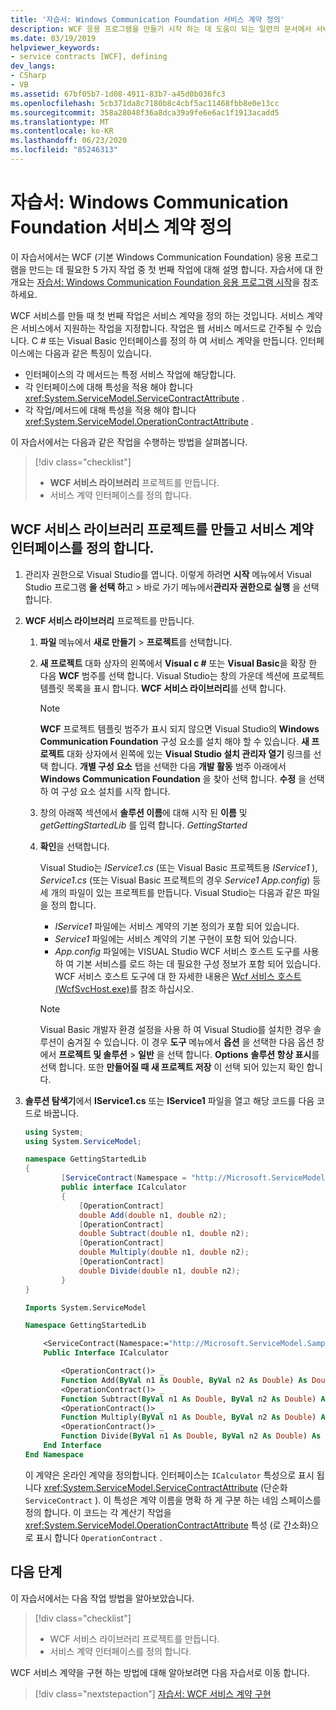 ```yaml
---
title: '자습서: Windows Communication Foundation 서비스 계약 정의'
description: WCF 응용 프로그램을 만들기 시작 하는 데 도움이 되는 일련의 문서에서 서비스 계약을 정의 하는 방법에 대해 알아봅니다.
ms.date: 03/19/2019
helpviewer_keywords:
- service contracts [WCF], defining
dev_langs:
- CSharp
- VB
ms.assetid: 67bf05b7-1d08-4911-83b7-a45d0b036fc3
ms.openlocfilehash: 5cb371da8c7180b8c4cbf5ac11468fbb8e0e13cc
ms.sourcegitcommit: 358a28048f36a8dca39a9fe6e6ac1f1913acadd5
ms.translationtype: MT
ms.contentlocale: ko-KR
ms.lasthandoff: 06/23/2020
ms.locfileid: "85246313"
---
```

# <a name="tutorial-define-a-windows-communication-foundation-service-contract"></a>자습서: Windows Communication Foundation 서비스 계약 정의

이 자습서에서는 WCF (기본 Windows Communication Foundation) 응용 프로그램을 만드는 데 필요한 5 가지 작업 중 첫 번째 작업에 대해 설명 합니다. 자습서에 대 한 개요는 [자습서: Windows Communication Foundation 응용 프로그램 시작](getting-started-tutorial.md)을 참조 하세요.

WCF 서비스를 만들 때 첫 번째 작업은 서비스 계약을 정의 하는 것입니다. 서비스 계약은 서비스에서 지원하는 작업을 지정합니다. 작업은 웹 서비스 메서드로 간주될 수 있습니다. C # 또는 Visual Basic 인터페이스를 정의 하 여 서비스 계약을 만듭니다. 인터페이스에는 다음과 같은 특징이 있습니다.

- 인터페이스의 각 메서드는 특정 서비스 작업에 해당합니다.
- 각 인터페이스에 대해 특성을 적용 해야 합니다 <xref:System.ServiceModel.ServiceContractAttribute> .
- 각 작업/메서드에 대해 특성을 적용 해야 합니다 <xref:System.ServiceModel.OperationContractAttribute> .

이 자습서에서는 다음과 같은 작업을 수행하는 방법을 살펴봅니다.
> [!div class="checklist"]
>
> - **WCF 서비스 라이브러리** 프로젝트를 만듭니다.
> - 서비스 계약 인터페이스를 정의 합니다.

## <a name="create-a-wcf-service-library-project-and-define-a-service-contract-interface"></a>WCF 서비스 라이브러리 프로젝트를 만들고 서비스 계약 인터페이스를 정의 합니다.

1. 관리자 권한으로 Visual Studio를 엽니다. 이렇게 하려면 **시작** 메뉴에서 Visual Studio 프로그램 **을 선택 하**고  >  바로 가기 메뉴에서**관리자 권한으로 실행** 을 선택 합니다.

2. **WCF 서비스 라이브러리** 프로젝트를 만듭니다.

   1. **파일** 메뉴에서 **새로 만들기** > **프로젝트**를 선택합니다.

   2. **새 프로젝트** 대화 상자의 왼쪽에서 **Visual c #** 또는 **Visual Basic**을 확장 한 다음 **WCF** 범주를 선택 합니다. Visual Studio는 창의 가운데 섹션에 프로젝트 템플릿 목록을 표시 합니다. **WCF 서비스 라이브러리**를 선택 합니다.

      > [!NOTE]
      > **WCF** 프로젝트 템플릿 범주가 표시 되지 않으면 Visual Studio의 **Windows Communication Foundation** 구성 요소를 설치 해야 할 수 있습니다. **새 프로젝트** 대화 상자에서 왼쪽에 있는 **Visual Studio 설치 관리자 열기** 링크를 선택 합니다. **개별 구성 요소** 탭을 선택한 다음 **개발 활동** 범주 아래에서 **Windows Communication Foundation** 을 찾아 선택 합니다. **수정** 을 선택 하 여 구성 요소 설치를 시작 합니다.

   3. 창의 아래쪽 섹션에서 **솔루션 이름**에 대해 시작 된 **이름** 및 *getGettingStartedLib* 를 입력 합니다. *GettingStarted*

   4. **확인**을 선택합니다.

      Visual Studio는 *IService1.cs* (또는 Visual Basic 프로젝트용 *IService1* ), *Service1.cs* (또는 Visual Basic 프로젝트의 경우 *Service1* *App.config*) 등 세 개의 파일이 있는 프로젝트를 만듭니다. Visual Studio는 다음과 같은 파일을 정의 합니다.
      - *IService1* 파일에는 서비스 계약의 기본 정의가 포함 되어 있습니다.
      - *Service1* 파일에는 서비스 계약의 기본 구현이 포함 되어 있습니다.
      - *App.config* 파일에는 VISUAL Studio WCF 서비스 호스트 도구를 사용 하 여 기본 서비스를 로드 하는 데 필요한 구성 정보가 포함 되어 있습니다. WCF 서비스 호스트 도구에 대 한 자세한 내용은 [Wcf 서비스 호스트 (WcfSvcHost.exe)](wcf-service-host-wcfsvchost-exe.md)를 참조 하십시오.

      > [!NOTE]
      > Visual Basic 개발자 환경 설정을 사용 하 여 Visual Studio를 설치한 경우 솔루션이 숨겨질 수 있습니다. 이 경우 **도구** 메뉴에서 **옵션** 을 선택한 다음 옵션 창에서 **프로젝트 및 솔루션**  >  **일반** 을 선택 합니다. **Options** **솔루션 항상 표시**를 선택 합니다. 또한 **만들어질 때 새 프로젝트 저장** 이 선택 되어 있는지 확인 합니다.

3. **솔루션 탐색기**에서 **IService1.cs** 또는 **IService1** 파일을 열고 해당 코드를 다음 코드로 바꿉니다.

    ```csharp
    using System;
    using System.ServiceModel;

    namespace GettingStartedLib
    {
            [ServiceContract(Namespace = "http://Microsoft.ServiceModel.Samples")]
            public interface ICalculator
            {
                [OperationContract]
                double Add(double n1, double n2);
                [OperationContract]
                double Subtract(double n1, double n2);
                [OperationContract]
                double Multiply(double n1, double n2);
                [OperationContract]
                double Divide(double n1, double n2);
            }
    }
    ```

    ```vb
    Imports System.ServiceModel

    Namespace GettingStartedLib

        <ServiceContract(Namespace:="http://Microsoft.ServiceModel.Samples")> _
        Public Interface ICalculator

            <OperationContract()> _
            Function Add(ByVal n1 As Double, ByVal n2 As Double) As Double
            <OperationContract()> _
            Function Subtract(ByVal n1 As Double, ByVal n2 As Double) As Double
            <OperationContract()> _
            Function Multiply(ByVal n1 As Double, ByVal n2 As Double) As Double
            <OperationContract()> _
            Function Divide(ByVal n1 As Double, ByVal n2 As Double) As Double
        End Interface
    End Namespace
    ```

     이 계약은 온라인 계약을 정의합니다. 인터페이스는 `ICalculator` 특성으로 표시 됩니다 <xref:System.ServiceModel.ServiceContractAttribute> (단순화 `ServiceContract` ). 이 특성은 계약 이름을 명확 하 게 구분 하는 네임 스페이스를 정의 합니다. 이 코드는 각 계산기 작업을 <xref:System.ServiceModel.OperationContractAttribute> 특성 (로 간소화)으로 표시 합니다 `OperationContract` .

## <a name="next-steps"></a>다음 단계

이 자습서에서는 다음 작업 방법을 알아보았습니다.
> [!div class="checklist"]
>
> - WCF 서비스 라이브러리 프로젝트를 만듭니다.
> - 서비스 계약 인터페이스를 정의 합니다.

WCF 서비스 계약을 구현 하는 방법에 대해 알아보려면 다음 자습서로 이동 합니다.

> [!div class="nextstepaction"]
> [자습서: WCF 서비스 계약 구현](how-to-implement-a-wcf-contract.md)
